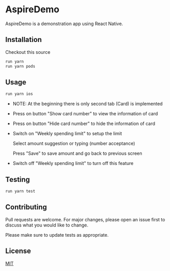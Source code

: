 # AspireDemo

AspireDemo is a demonstration app using React Native.

## Installation

Checkout this source

```bash
run yarn
run yarn pods
```

## Usage

```python
run yarn ios
```
- NOTE: At the beginning there is only second tab (Card) is implemented 
- Press on button "Show card number" to view the information of card
- Press on button "Hide card number" to hide the information of card
- Switch on "Weekly spending limit" to setup the limit
  
  Select amount suggestion or typing (number acceptance)
  
  Press "Save" to save amount and go back to previous screen

- Switch off "Weekly spending limit" to turn off this feature


## Testing
```python
run yarn test
```


## Contributing
Pull requests are welcome. For major changes, please open an issue first to discuss what you would like to change.

Please make sure to update tests as appropriate.

## License
[MIT](https://www.aspire.com/licenses/mit/)